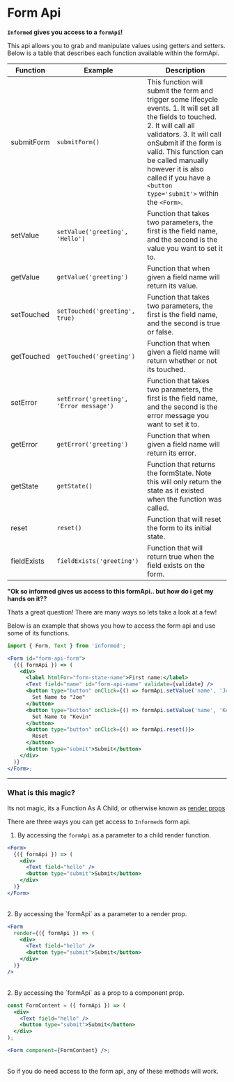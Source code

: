 # Form Api

**`Informed` gives you access to a `formApi`!**

This api allows you to grab and manipulate values using getters and setters. Below is a table that describes each function available within the formApi.

| Function    | Example                                 | Description                                                                                                                                                                                                                                                                                                               |
| ----------- | --------------------------------------- | ------------------------------------------------------------------------------------------------------------------------------------------------------------------------------------------------------------------------------------------------------------------------------------------------------------------------- |
| submitForm  | `submitForm()`                          | This function will submit the form and trigger some lifecycle events. 1. It will set all the fields to touched. 2. It will call all validators. 3. It will call onSubmit if the form is valid. This function can be called manually however it is also called if you have a `<button type='submit'>` within the `<Form>`. |
| setValue    | `setValue('greeting', 'Hello')`         | Function that takes two parameters, the first is the field name, and the second is the value you want to set it to.                                                                                                                                                                                                       |
| getValue    | `getValue('greeting')`                  | Function that when given a field name will return its value.                                                                                                                                                                                                                                                              |
| setTouched  | `setTouched('greeting', true)`          | Function that takes two parameters, the first is the field name, and the second is true or false.                                                                                                                                                                                                                         |
| getTouched  | `getTouched('greeting')`                | Function that when given a field name will return whether or not its touched.                                                                                                                                                                                                                                             |
| setError    | `setError('greeting', 'Error message')` | Function that takes two parameters, the first is the field name, and the second is the error message you want to set it to.                                                                                                                                                                                               |
| getError    | `getError('greeting')`                  | Function that when given a field name will return its error.                                                                                                                                                                                                                                                              |
| getState    | `getState()`                            | Function that returns the formState. Note this will only return the state as it existed when the function was called.                                                                                                                                                                                                     |
| reset       | `reset()`                               | Function that will reset the form to its initial state.                                                                                                                                                                                                                                                                   |
| fieldExists | `fieldExists('greeting')`               | Function that will return true when the field exists on the form.                                                                                                                                                                                                                                                         |

**"Ok so informed gives us access to this formApi.. but how do i get my hands
on it??**

Thats a great question! There are many ways so lets take a look at a few!

Below is an example that shows you how to access the form api and use some of
its functions.

<!-- STORY -->

```jsx
import { Form, Text } from 'informed';

<Form id="form-api-form">
  {({ formApi }) => (
    <div>
      <label htmlFor="form-state-name">First name:</label>
      <Text field="name" id="form-api-name" validate={validate} />
      <button type="button" onClick={() => formApi.setValue('name', 'Joe')}>
        Set Name to "Joe"
      </button>
      <button type="button" onClick={() => formApi.setValue('name', 'Kevin')}>
        Set Name to "Kevin"
      </button>
      <button type="button" onClick={() => formApi.reset()}>
        Reset
      </button>
      <button type="submit">Submit</button>
    </div>
  )}
</Form>;
```

---

### What is this magic?

Its not magic, its a Function As A Child, or otherwise known as [render props](https://reactjs.org/docs/render-props.html)

There are three ways you can get access to `Informed`s form api.

1. By accessing the `formApi` as a parameter to a child render function.

```jsx
<Form>
  {({ formApi }) => (
    <div>
      <Text field="hello" />
      <button type="submit">Submit</button>
    </div>
  )}
</Form>
```

<br/>
2. By accessing the `formApi` as a parameter to a render prop.

```jsx
<Form
  render={({ formApi }) => (
    <div>
      <Text field="hello" />
      <button type="submit">Submit</button>
    </div>
  )}
/>
```

<br/>
2. By accessing the `formApi` as a prop to a component prop.

```jsx
const FormContent = ({ formApi }) => (
  <div>
    <Text field="hello" />
    <button type="submit">Submit</button>
  </div>
);

<Form component={FormContent} />;
```

<br/>
So if you do need access to the form api, any of these methods will work.
